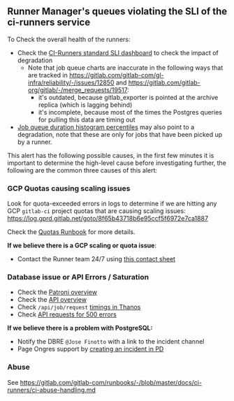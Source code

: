 ## Runner Manager's queues violating the SLI of the ci-runners service

To Check the overall health of the runners:

- Check the [CI-Runners standard SLI dashboard](https://dashboards.gitlab.net/d/ci-runners-main/ci-runners-overview?orgId=1&from=now-6h%2Fm&to=now%2Fm&var-PROMETHEUS_DS=Global&var-environment=gprd&var-stage=main) to check the impact of degradation
  - Note that job queue charts are inaccurate in the following ways that are tracked in https://gitlab.com/gitlab-com/gl-infra/reliability/-/issues/12850 and https://gitlab.com/gitlab-org/gitlab/-/merge_requests/19517:
    - it's outdated, because gitlab_exporter is pointed at the archive replica (which is lagging behind)
    - it's incomplete, because most of the times the Postgres queries for pulling this data are timing out
- [Job queue duration histogram percentiles](https://dashboards.gitlab.net/d/000000159/ci?viewPanel=89&orgId=1&from=now-6h&to=now) may also point to a degradation, note that these are only for jobs that have been picked up by a runner.

This alert has the following possible causes, in the first few minutes it is important to determine the high-level cause before investigating further, the following are the common three causes of this alert:

### GCP Quotas causing scaling issues

Look for quota-exceeded errors in logs to determine if we are hitting any GCP `gitlab-ci` project quotas that are causing scaling issues: https://log.gprd.gitlab.net/goto/8f65b43718b6e95ccf5f6972e7ca1887

Check the [Quotas Runbook](./providers/gcp/quotas.md) for more details.

**If we believe there is a GCP scaling or quota issue**:
- Contact the Runner team 24/7 using [this contact sheet](https://docs.google.com/spreadsheets/d/1JPgmmYgJxom-__vgDnvX0yyQaDPwX-XNmPsGT-S-Dvw/edit#gid=0)

### Database issue or API Errors / Saturation

- Check the [Patroni overview](https://dashboards.gitlab.net/d/patroni-main/patroni-overview?orgId=1)
- Check the [API overview](https://dashboards.gitlab.net/d/api-main/api-overview?orgId=1&from=now-1h&to=now&var-PROMETHEUS_DS=Global&var-environment=gprd)
- Check `/api/job/request` [timings in Thanos](https://thanos.gitlab.net/graph?g0.range_input=1d&g0.step_input=60&g0.max_source_resolution=0s&g0.expr=sum(avg_over_time(controller_action%3Agitlab_sql_duration_seconds_sum%3Arate1m%7Benv%3D%22gprd%22%2Ctype%3D%22api%22%2Caction%3D%22POST%20%2Fapi%2Fjobs%2Frequest%22%2Ccontroller%3D%22Grape%22%7D%5B1m%5D))%20%2F%0Asum(avg_over_time(controller_action%3Agitlab_sql_duration_seconds_count%3Arate1m%7Benv%3D%22gprd%22%2Ctype%3D%22api%22%2Caction%3D%22POST%20%2Fapi%2Fjobs%2Frequest%22%2Ccontroller%3D%22Grape%22%7D%5B1m%5D))%20*%201000&g0.tab=0&g1.range_input=1d&g1.step_input=60&g1.max_source_resolution=0s&g1.expr=histogram_quantile(0.99%2C%20sum%20by%20(le)%20(avg_over_time(controller_action%3Agitlab_sql_duration_seconds_bucket%3Arate1m%7Benv%3D%22gprd%22%2Ctype%3D%22api%22%2Caction%3D%22POST%20%2Fapi%2Fjobs%2Frequest%22%2Ccontroller%3D%22Grape%22%7D%5B1m%5D)))&g1.tab=0)
- Check [API requests for 500 errors](https://dashboards.gitlab.net/d/000000159/ci?viewPanel=91&orgId=1&var-shard=All&var-runner_type=All&var-runner_managers=All&var-gitlab_env=gprd&var-gl_monitor_fqdn=All&var-has_minutes=yes&var-runner_job_failure_reason=All&var-jobs_running_for_project=0&var-runner_request_endpoint_status=All)

**If we believe there is a problem with PostgreSQL:**
- Notify the DBRE `@Jose Finotto` with a link to the incident channel
- Page Ongres support by [creating an incident in PD](https://gitlab.pagerduty.com/service-directory/PP6HCS3?)

### Abuse

See https://gitlab.com/gitlab-com/runbooks/-/blob/master/docs/ci-runners/ci-abuse-handling.md
